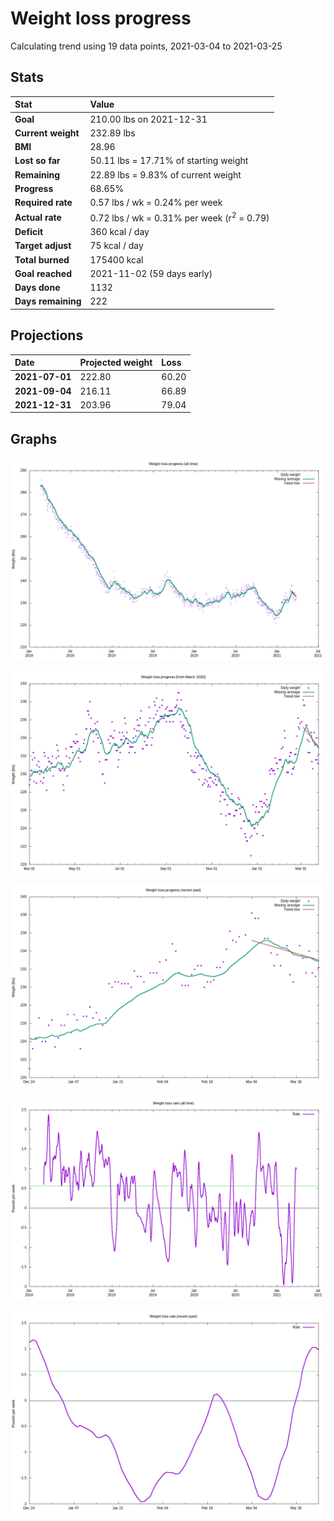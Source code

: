 # Weight loss progress

Calculating trend using 19 data points, 2021-03-04 to 2021-03-25

## Stats

Stat|Value
:-|:-
**Goal**|210.00 lbs on 2021-12-31
**Current weight**|232.89 lbs
**BMI**|28.96
**Lost so far**|50.11 lbs = 17.71% of starting weight
**Remaining**|22.89 lbs =  9.83% of current  weight
**Progress**|68.65%
**Required rate**|0.57 lbs / wk = 0.24% per week
**Actual rate**|0.72 lbs / wk = 0.31% per week  (r<sup>2</sup> = 0.79)
**Deficit**|360 kcal / day
**Target adjust**|75 kcal / day
**Total burned**|175400 kcal
**Goal reached**|2021-11-02 (59 days early)
**Days done**|1132
**Days remaining**|222

## Projections

Date|Projected weight|Loss
:-|:-|:-
**2021-07-01**|222.80|60.20
**2021-09-04**|216.11|66.89
**2021-12-31**|203.96|79.04

## Graphs

![](weight-graph-alltime.png)

![](weight-graph-covid.png)

![](weight-graph-recent.png)

![](rate-graph-alltime.png)

![](rate-graph-recent.png)
